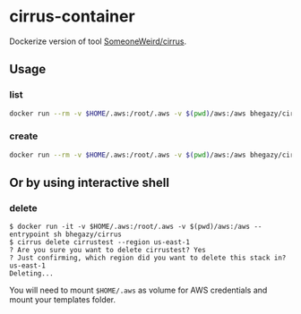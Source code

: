 # cirrus-container

Dockerize version of tool [SomeoneWeird/cirrus](https://github.com/SomeoneWeird/cirrus).

## Usage

### list

```bash
docker run --rm -v $HOME/.aws:/root/.aws -v $(pwd)/aws:/aws bhegazy/cirrus list --region us-east-1
```

### create

```bash
docker run --rm -v $HOME/.aws:/root/.aws -v $(pwd)/aws:/aws bhegazy/cirrus create cirrustest --file /aws/cirrustest.template --params /aws/cirrustest.parameters --region us-east-1
```
## Or by using interactive shell

### delete

```shell
$ docker run -it -v $HOME/.aws:/root/.aws -v $(pwd)/aws:/aws --entrypoint sh bhegazy/cirrus
$ cirrus delete cirrustest --region us-east-1
? Are you sure you want to delete cirrustest? Yes
? Just confirming, which region did you want to delete this stack in? us-east-1
Deleting...
```

You will need to mount `$HOME/.aws` as volume for AWS credentials and mount your templates folder.  
